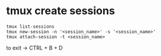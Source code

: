 # tmux create sessions

    tmux list-sessions
    tmux new-session -n '<session_name>' -s '<session_name>'
    tmux attach-session -t <session_name>
  
to exit -> CTRL + B + D
